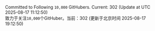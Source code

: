 Committed to Following `10,000` GitHubers. Current: <!-- FOLLOWING_COUNT -->302<!-- FOLLOWING_COUNT --> (Update at UTC <!-- LAST_UPDATED -->2025-08-17 11:12:50<!-- LAST_UPDATED -->)<br>
致力于关注`10,000`个GitHuber。当前：<!-- FOLLOWING_COUNT -->302<!-- FOLLOWING_COUNT --> (更新于北京时间 <!-- LAST_UPDATED_CST -->2025-08-17 19:12:50<!-- LAST_UPDATED_CST -->)
